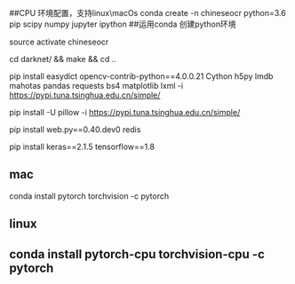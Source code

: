 ##CPU 环境配置，支持linux\macOs
conda create -n chineseocr python=3.6 pip scipy numpy jupyter ipython ##运用conda 创建python环境

source activate chineseocr

cd darknet/ && make && cd ..

pip install easydict opencv-contrib-python==4.0.0.21 Cython h5py lmdb mahotas pandas requests bs4 matplotlib lxml -i https://pypi.tuna.tsinghua.edu.cn/simple/

pip install -U pillow -i https://pypi.tuna.tsinghua.edu.cn/simple/

pip install web.py==0.40.dev0 redis

pip install keras==2.1.5 tensorflow==1.8

## mac
conda install pytorch torchvision -c pytorch

## linux
## conda install pytorch-cpu torchvision-cpu -c pytorch


